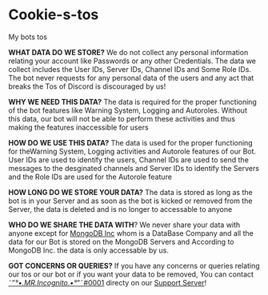 # Cookie-s-tos
My bots tos

**WHAT DATA DO WE STORE?**
We do not collect any personal information relating your account like Passwords or any other Credentials. The data we collect includes the User IDs, Server IDs, Channel IDs and Some Role IDs. The bot never requests for any personal data of the users and any act that breaks the Tos of Discord is discouraged by us!

**WHY WE NEED THIS DATA?**
The data is required for the proper functioning of the bot features like Warning System, Logging and Autoroles. Without this data, our bot will not be able to perform these activities and thus making the features inaccessible for users

**HOW DO WE USE THIS DATA?**
The data is used for the proper functioning for theWarning System, Logging activities and Autorole features of our Bot. User IDs are used to identify the users, Channel IDs are used to send the messages to the desginated channels and Server IDs to identify the Servers and the Role IDs are used for the Autorole feature

**HOW LONG DO WE STORE YOUR DATA?**
The data is stored as long as the bot is in your Server and as soon as the bot is kicked or removed from the Server, the data is deleted and is no longer to accessable to anyone

**WHO DO WE SHARE THE DATA WITH**?
We never share your data with anyone except for [MongoDB Inc](https://mongodb.com) whom is a DataBase Company and all the data for our Bot is stored on the MongoDB Servers and According to MongoDB Inc. the data is only accessable by us.

**GOT CONCERNS OR QUERIES?**
If you have any concerns or queries relating our tos or our bot or if you want your data to be removed, You can contact [˜”*°•.MR.Incognito.•°*”˜#0001](https://discord.com/users/935480593561583666) directy on our [Support Server](https://discord.gg/4qGPHfZKSW)!

